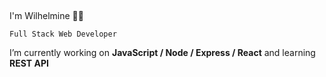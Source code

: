 ## 
 I'm Wilhelmine 👩‍💻
 
`Full Stack Web Developer`

 I’m currently working on **JavaScript / Node / Express / React** and learning **REST API**
 ##
 
